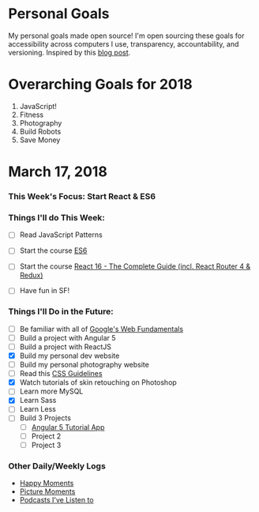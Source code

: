 Personal Goals
==============
My personal goals made open source! I'm open sourcing these goals for accessibility across computers I use, transparency, accountability, and versioning. Inspired by this [blog post](https://una.im/personal-goals-guide/#💁).

# Overarching Goals for 2018
1. JavaScript!
2. Fitness
3. Photography
4. Build Robots
5. Save Money

# March 17, 2018

### This Week's Focus: Start React & ES6

### Things I'll do This Week:
- [ ] Read JavaScript Patterns
- [ ] Start the course [ES6](https://www.udemy.com/javascript-es6-tutorial/learn/v4/overview)
- [ ] Start the course [React 16 - The Complete Guide (incl. React Router 4 & Redux)](https://www.udemy.com/react-the-complete-guide-incl-redux/learn/v4/overview)
- [ ] Have fun in SF!


### Things I'll Do in the Future:
- [ ] Be familiar with all of [Google's Web Fundamentals](https://developers.google.com/web/fundamentals/)
- [ ] Build a project with Angular 5
- [ ] Build a project with ReactJS
- [x] Build my personal dev website
- [ ] Build my personal photography website
- [ ] Read this [CSS Guidelines](http://cssguidelin.es/)
- [x] Watch tutorials of skin retouching on Photoshop
- [ ] Learn more MySQL
- [x] Learn Sass
- [ ] Learn Less
- [ ] Build 3 Projects
    - [ ] [Angular 5 Tutorial App](https://github.com/nanakogawa/angular-recipe-app)
    - [ ] Project 2
    - [ ] Project 3

### Other Daily/Weekly Logs
- [Happy Moments](https://github.com/nanakogawa/personal-goals/blob/master/happy-moments)
- [Picture Moments](https://github.com/nanakogawa/personal-goals/blob/master/picture-moments)
- [Podcasts I've Listen to](https://github.com/nanakogawa/personal-goals/blob/master/resources/podcasts.md)